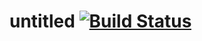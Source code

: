 # untitled [![Build Status](https://travis-ci.org/billyzkid/untitled.svg?branch=master)](https://travis-ci.org/billyzkid/untitled)